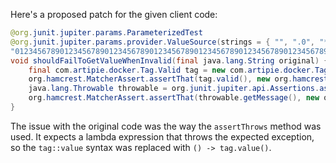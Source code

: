 Here's a proposed patch for the given client code:

```java
@org.junit.jupiter.params.ParameterizedTest
@org.junit.jupiter.params.provider.ValueSource(strings = { "", ".0", "*", "ê", "-my-tag", // @checkstyle LineLengthCheck (1 line)
"01234567890123456789012345678901234567890123456789012345678901234567890123456789012345678901234567890123456789012345678901234567890123456789012345678901234567890123456789012345678901234567890123456789012345678901234567890123456789012345678901234567890123456789012345678901234567890123456789012345678901234567890123456789012345678" })
void shouldFailToGetValueWhenInvalid(final java.lang.String original) {
    final com.artipie.docker.Tag.Valid tag = new com.artipie.docker.Tag.Valid(original);
    org.hamcrest.MatcherAssert.assertThat(tag.valid(), new org.hamcrest.core.IsEqual(false));
    java.lang.Throwable throwable = org.junit.jupiter.api.Assertions.assertThrows(com.artipie.docker.error.InvalidTagNameException.class, () -> tag.value());
    org.hamcrest.MatcherAssert.assertThat(throwable.getMessage(), new org.hamcrest.MatcherAssert.CoreMatchers().<java.lang.String>allOf(new org.hamcrest.core.StringContains.StringContains(true, "Invalid tag"), new org.hamcrest.core.StringContains.StringContains(false, original)));
}
```

The issue with the original code was the way the `assertThrows` method was used. It expects a lambda expression that throws the expected exception, so the `tag::value` syntax was replaced with `() -> tag.value()`.